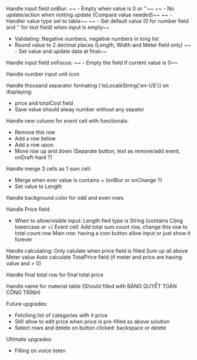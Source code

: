Handle input field onBlur:
~~ - Empty when value is 0 or ''~~
~~ - No update/action when notting update (Compare value needed)~~
~~ -  Handler value type set to table~~
~~ - Set default value (0 for number field and '' for text field) when input is empty~~
  - Validating: Negative numbers, negative numbers in long list
 - Round value to 2 decimal places (Length, Width and Meter field only)
~~ - Set value and update data at final~~

Handle input field onFocus:
~~ - Empty the field if current value is 0~~

Handle number input unit icon

Handle thousand separator formating ( toLocaleString('en-US')) on displaying:
 - price and totalCost field
- Save value should alway number without any sepator

Handle new column for event cell with functionals:
 - Remove this row
 - Add a row below
 - Add a row upon
 - Move row up and down (Separate button, text as remove/add event, onDraft-hard ?)

Handle merge 3 cells as 1 sum cell:
 - Merge when ever value is contains + (onBlur or onChange ?)
 - Set value to Length

Handle background color for odd and even rows

Handle Price field:
 - When to allow/visible input:
Length fied type is String (contains Cộng lowercase or +)
Event cell: Add total sum count row, change this row to total count row
Main row: having a icon button allow input or just show it forever

Handle calculating:
Only calulate when price field is filled
Sum up all above Meter value
Auto calculate TotalPrice field (if meter and price are having value and > 0)

Handle final total row for final total price

Handle name for material table (Should filled with BẢNG QUYẾT TOÁN CÔNG TRÌNH)

Future upgrades:
- Fetching list of categories with it price
- Still allow to edit price when price is pre-filled as above solution
- Select rows and delete on button clicked: backspace or delete

Ultimate upgrades:
- Filling on voice listen